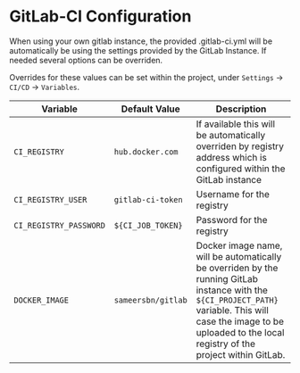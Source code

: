 # GitLab-CI Configuration

When using your own gitlab instance, the provided .gitlab-ci.yml will be automatically be using the settings provided by the GitLab Instance. If needed several options can be overriden.

Overrides for these values can be set within the project, under `Settings` -> `CI/CD` -> `Variables`.

| Variable               | Default Value      | Description                                                                                                                                                                                                              |
| ---------------------- | ------------------ | ------------------------------------------------------------------------------------------------------------------------------------------------------------------------------------------------------------------------ |
| `CI_REGISTRY`          | `hub.docker.com`   | If available this will be automatically overriden by registry address which is configured within the GitLab instance                                                                                                     |
| `CI_REGISTRY_USER`     | `gitlab-ci-token`  | Username for the registry                                                                                                                                                                                                |
| `CI_REGISTRY_PASSWORD` | `${CI_JOB_TOKEN}`  | Password for the registry                                                                                                                                                                                                |
| `DOCKER_IMAGE`         | `sameersbn/gitlab` | Docker image name, will be automatically be overriden by the running GitLab instance with the `${CI_PROJECT_PATH}` variable. This will case the image to be uploaded to the local registry of the project within GitLab. |
